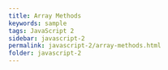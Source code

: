 ```yaml
---
title: Array Methods
keywords: sample
tags: JavaScript 2
sidebar: javascript-2
permalink: javascript-2/array-methods.html
folder: javascript-2
---
```

